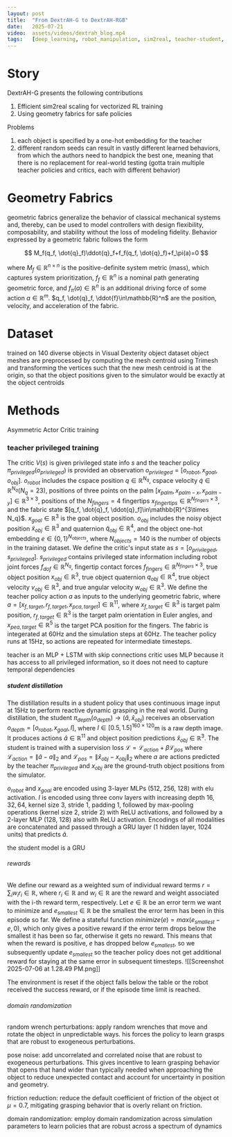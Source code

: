 ```yaml
---
layout: post
title:  "From DextrAH-G to DextrAH-RGB"
date:   2025-07-21
video:  assets/videos/dextrah_blog.mp4
tags:   [deep_learning, robot_manipulation, sim2real, teacher-student, isaaclab]
---
```


# Story
DextrAH-G presents the following contributions
1. Efficient sim2real scaling for vectorized RL training
2. Using geometry fabrics for safe policies

Problems
1. each object is specified by a one-hot embedding for the teacher
2. different random seeds can result in vastly different learned behaviors, from which the authors need to handpick the best one, meaning that there is no replacement for real-world testing (gotta train multiple teacher policies and critics, each with different behavior)

# Geometry Fabrics
geometric fabrics generalize the behavior of classical mechanical systems and, thereby, can be used to model controllers with design flexibility, composability, and stability without the loss of modeling fidelity. Behavior expressed by a geometric fabric follows the form

$$
M_f(q_f, \dot{q}_f)\ddot{q}_f+f_f(q_f, \dot{q}_f)+f_\pi(a)=0
$$

where $M_f\in\mathbb{R}^{n\times n}$ is the positive-definite system metric (mass), which captures system prioritization, $f_f\in\mathbb{R}^n$ is a nominal path generating geometric force, and $f_\pi(a)\in\mathbb{R}^n$ is an additional driving force of some action $a\in\mathbb{R}^m$. $q_f, \dot{q}_f, \ddot{f}\in\mathbb{R}^n$ are the position, velocity, and acceleration of the fabric.

# Dataset
trained on 140 diverse objects in Visual Dexterity object dataset
object meshes are preprocessed by computing the mesh centroid using Trimesh and transforming the vertices such that the new mesh centroid is at the origin, so that the object positions given to the simulator would be exactly at the object centroids


# Methods
Asymmetric Actor Critic training

### teacher privileged training
The critic $V(s)$ is given privileged state info $s$ and the teacher policy $\pi_{privileged}(o_{privileged})$ is provided an observation $o_{privileged}=[o_{robot}, x_{goal}, o_{obj}]$. $o_{robot}$ includes the cspace position $q\in\mathbb{R}^{N_q}$, cspace velocity $\dot{q}\in\mathbb{R}^{N_q} (N_q=23)$, positions of three points on the palm $[x_{palm}, x_{palm-x}, x_{palm-y}]\in\mathbb{R}^{3\times 3}$, positions of the $N_{fingers}=4$ fingertips $x_{fingertips}\in\mathbb{R}^{N_{fingers}\times 3}$, and the fabric state $[q_f, \dot{q}_f, \ddot{q}_f]\in\mathbb{R}^{3\times N_q}$. $x_{goal}\in\mathbb{R}^3$ is the goal object position. $o_{obj}$ includes the noisy object position $\tilde{x}_{obj}\in\mathbb{R}^3$ and quaternion $\tilde{q}_{obj}\in\mathbb{R}^4$, and the object one-hot embedding $e\in\{0, 1\}^{N_{objects}}$, where $N_{objects}=140$ is the number of objects in the training dataset.
We define the critic's input state as $s=[o_{privileged}, s_{privileged}]$. $s_{privileged}$ contains privileged state information including robot joint forces $f_{dof}\in\mathbb{R}^{N_q}$, fingertip contact forces $f_{fingers}\in\mathbb{R}^{N_{fingers}\times 3}$, true object position $x_{obj}\in\mathbb{R}^3$, true object quaternion $q_{obj}\in\mathbb{R}^4$, true object velocity $v_{obj}\in\mathbb{R}^3$, and true angular velocity $w_{obj}\in\mathbb{R}^3$. 
We define the teacher policy action $a$ as inputs to the underlying geometric fabric, where $a=[x_{f, target}, r_{f, target}, x_{pca, target}]\in\mathbb{R}^{11}$, where $x_{f, target}\in\mathbb{R}^3$ is target palm position, $r_{f, target}\in\mathbb{R}^3$ is the target palm orientation in Euler angles, and $x_{pea, target}\in\mathbb{R}^5$ is the target PCA position for the fingers. The fabric is integerated at 60Hz and the simulation steps at 60Hz. The teacher policy runs at 15Hz, so actions are repeated for intermediate timesteps.

teacher is an MLP + LSTM with skip connections
critic uses MLP because it has access to all privileged information, so it does not need to capture temporal dependencies

##### student distillation
The distillation results in a student policy that uses continuous image input at 15Hz to perform reactive dynamic grasping in the real world. During distillation, the student $\pi_{depth}(o_{depth})\to (\hat{a}, \hat{x}_{obj})$ receives an observation $o_{depth}=[o_{robot}, x_{goal}, I]$, where $I\in [0.5, 1.5]^{160\times120}$m is a raw depth image. It produces actions $\hat{a}\in\mathbb{R}^11$ and object position predictions $\hat{x}_{obj}\in\mathbb{R}^3$. The student is trained with a supervision loss $\mathcal{L}=\mathcal{L}_{action}+\beta\mathcal{L}_{pos}$ where $\mathcal{L}_{action}=\|\hat{a}-a\|_2$ and $\mathcal{L}_{pos}=\|\hat{x}_{obj}-x_{obj}\|_2$ where $a$ are actions predicted by the teacher $\pi_{privileged}$ and $x_{obj}$ are the ground-truth object positions from the simulator.

$o_{robot}$ and $x_{goal}$ are encoded using 3-layer MLPs (512, 256, 128) with elu activation.
$I$ is encoded using three conv layers with increasing depth $16, 32, 64$, kernel size 3, stride 1, padding 1, followed by max-pooling operations (kernel size 2, stride 2) with ReLU activations, and followed by a 2-layer MLP (128, 128) also with ReLU activation.
Encodings of all modalities are concatenated and passed through a GRU layer (1 hidden layer, 1024 units) that predicts $\hat{a}$. 

the student model is a GRU

###### rewards
We define our reward as a weighted sum of individual reward terms $r=\sum_i w_ir_i\in\mathbb{R}$, where $r_i\in\mathbb{R}$ and $w_i\in\mathbb{R}$ are the reward and weight associated with the i-th reward term, respectively. Let $e\in\mathbb{R}$ be an error term we want to minimize and $e_{smallest}\in\mathbb{R}$  be the smallest the error term has been in this episode so far. We define a stateful function $minimize(e) = max(e_{smallest} − e, 0)$, which only gives a positive reward if the error term drops below the smallest it has been so far, otherwise it gets no reward. This means that when the reward is positive, $e$ has dropped below $e_{smallest}$, so we subsequently update $e_{smallest}$ so the teacher policy does not get additional reward for staying at the same error in subsequent timesteps.
![[Screenshot 2025-07-06 at 1.28.49 PM.png]]

The environment is reset if the object falls below the table or the robot received the success reward, or if the episode time limit is reached.

###### domain randomization
random wrench perturbations: apply random wrenches that move and rotate the object in unpredictable ways. his forces the policy to learn grasps that are robust to exogeneous perturbations.

pose noise: add uncorrelated and correlated noise that are robust to exogeneous perturbations. This gives incentive to learn grasping behavior that opens that hand wider than typically needed when approaching the object to reduce unexpected contact and account for uncertainty in position and geometry.

friction reduction: reduce the default coefficient of friction of the object ot $\mu=0.7$, mitigating grasping behavior that is overly reliant on friction.

domain randomization: employ domain randomization across simulation parameters to learn policies that are robust across a spectrum of dynamics

